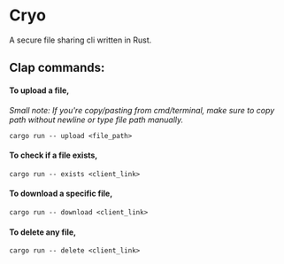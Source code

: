 # Cryo
A secure file sharing cli written in Rust.

## Clap commands:

#### To upload a file, 

*Small note: If you're copy/pasting from cmd/terminal, make sure to copy path without newline or type file path manually.*

```
cargo run -- upload <file_path>
```

#### To check if a file exists, 
```
cargo run -- exists <client_link>
```

#### To download a specific file, 
```
cargo run -- download <client_link>
```

#### To delete any file, 
```
cargo run -- delete <client_link>
```


